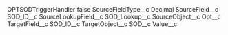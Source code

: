 <?xml version="1.0" encoding="UTF-8"?>
<CustomMetadata xmlns="http://soap.sforce.com/2006/04/metadata" xmlns:xsi="http://www.w3.org/2001/XMLSchema-instance" xmlns:xsd="http://www.w3.org/2001/XMLSchema">
    <label>OPTSODTriggerHandler</label>
    <protected>false</protected>
    <values>
        <field>SourceFieldType__c</field>
        <value xsi:type="xsd:string">Decimal</value>
    </values>
    <values>
        <field>SourceField__c</field>
        <value xsi:type="xsd:string">SOD_ID__c</value>
    </values>
    <values>
        <field>SourceLookupField__c</field>
        <value xsi:type="xsd:string">SOD_Lookup__c</value>
    </values>
    <values>
        <field>SourceObject__c</field>
        <value xsi:type="xsd:string">Opt__c</value>
    </values>
    <values>
        <field>TargetField__c</field>
        <value xsi:type="xsd:string">SOD_ID__c</value>
    </values>
    <values>
        <field>TargetObject__c</field>
        <value xsi:type="xsd:string">SOD__c</value>
    </values>
    <values>
        <field>Value__c</field>
        <value xsi:nil="true"/>
    </values>
</CustomMetadata>
